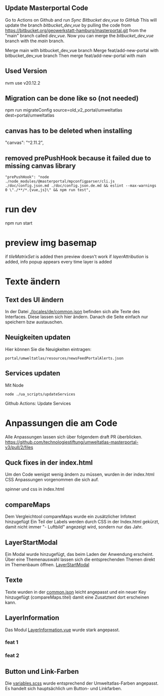 ## Update Masterportal Code

Go to Actions on Github and run _Sync Bitbucket dev_vue to GitHub_
This will update the branch _bitbucket_dev_vue_ by pulling the code from https://bitbucket.org/geowerkstatt-hamburg/masterportal.git from the "main" branch called _dev_vue_.
Now you can merge the _bitbucket_dev_vue_ branch with the _main_ branch.

Merge main with bitbucket_dev_vue branch
Merge feat/add-new-portal with bitbucket_dev_vue branch
Then merge feat/add-new-portal with main

## Used Version

nvm use v20.12.2

## Migration can be done like so (not needed)

npm run migrateConfig source=old_v2_portal/umweltatlas dest=portal/umweltatlas

## canvas has to be deleted when installing

"canvas": "^2.11.2",

## removed prePushHook because it failed due to missing canvas library

    "prePushHook": "node ./node_modules/@masterportal/mpconfigparser/cli.js ./doc/config.json.md ./doc/config.json.de.md && eslint --max-warnings 0 \"./**/*.{vue,js}\" && npm run test",

# run dev

npm run start

# preview img basemap

if _tileMatrixSet_ is added then preview doesn't work
if _layerAttribution_ is added, info popup appears every time layer is added




# Texte ändern

## Text des UI ändern

In der Datei [./locales/de/common.json](./locales/de/common.json) befinden sich alle Texte des Interfaces. Diese lassen sich hier ändern. Danach die Seite einfach nur speichern bzw austauschen.

## Neuigkeiten updaten

Hier können Sie die Neuigkeiten eintragen:

````
portal/umweltatlas/resources/newsFeedPortalAlerts.json
`````


## Services updaten


Mit Node

```` 
node ./ua_scripts/updateServices
````

Github Actions: Update Services



# Anpassungen die am Code 

Alle Anpassungen lassen sich über folgendem draft PR überblicken.
https://github.com/technologiestiftung/umweltatlas-masterportal-v3/pull/2/files 

## Quck fixes in der index.html 

Um den Code wenigst wenig ändern zu müssen, wurden in der index.html CSS Anpassungen vorgenommen die sich auf.

spinner und css in index.html

## compareMaps
Dem Vergleichtool compareMaps wurde ein zusätzlicher Infotext hinzugefügt
Ein Teil der Labels werden durch CSS in der Index.html gekürzt, damit nicht immer  "- Luftbild" angezeigt wird, sondern nur das Jahr. 

## LayerStartModal
Ein Modal wurde hinzugefügt, das beim Laden der Anwendung erscheint. Über eine Themenauswahl lassen sich die entsprechenden Themen direkt im Themenbaum öffnen. 
[LayerStartModal](./modules/layerTree/components/LayerStartModal.vue)

## Texte

Texte wurden in der [common.json](./locales/de/common.json) leicht angepasst und ein neuer Key hinzugefügt (compareMaps.titel) damit eine Zusatztext dort erscheinen kann.

## LayerInformation
Das Modul [LayerInformation.vue](./src/modules/layerInformation/components/LayerInformation.vue) wurde stark angepasst. 

### feat 1

### feat 2


## Button und Link-Farben
Die [variables.scss](/src/assets/css/variables.scss) wurde entsprechend der Umweltatlas-Farben angepasst. Es handelt sich hauptsächlich um Button- und Linkfarben.

